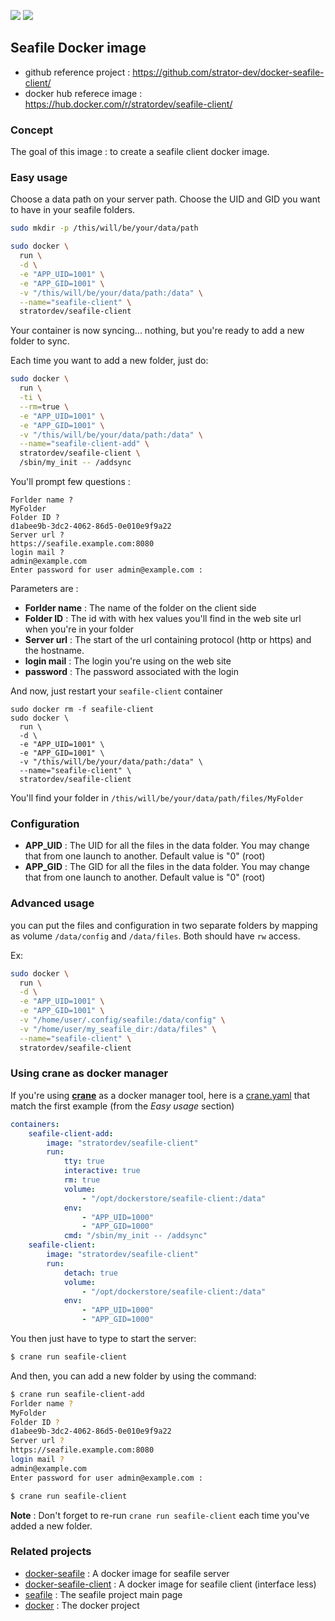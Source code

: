 [![](https://images.microbadger.com/badges/image/stratordev/seafile-client.svg)](http://microbadger.com/images/stratordev/seafile-client "Get your own image badge on microbadger.com") [![](https://images.microbadger.com/badges/version/stratordev/seafile-client.svg)](http://microbadger.com/images/stratordev/seafile-client "Get your own version badge on microbadger.com")

## Seafile Docker image

* github reference project : https://github.com/strator-dev/docker-seafile-client/
* docker hub referece image : https://hub.docker.com/r/stratordev/seafile-client/

### Concept

The goal of this image : to create a seafile client docker image.

### Easy usage
Choose a data path on your server path.
Choose the UID and GID you want to have in your seafile folders.

```bash
sudo mkdir -p /this/will/be/your/data/path
```

```bash
sudo docker \
  run \
  -d \
  -e "APP_UID=1001" \
  -e "APP_GID=1001" \
  -v "/this/will/be/your/data/path:/data" \
  --name="seafile-client" \
  stratordev/seafile-client
```

Your container is now syncing... nothing, but you're ready to add a new folder to sync.

Each time you want to add a new folder, just do:

```bash
sudo docker \
  run \
  -ti \
  --rm=true \
  -e "APP_UID=1001" \
  -e "APP_GID=1001" \
  -v "/this/will/be/your/data/path:/data" \
  --name="seafile-client-add" \
  stratordev/seafile-client \
  /sbin/my_init -- /addsync
```

You'll prompt few questions :

```
Forlder name ?
MyFolder
Folder ID ?
d1abee9b-3dc2-4062-86d5-0e010e9f9a22
Server url ?
https://seafile.example.com:8080
login mail ?
admin@example.com
Enter password for user admin@example.com :

```

Parameters are :
* **Forlder name** : The name of the folder on the client side
* **Folder ID** : The id with with hex values you'll find in the web site url when you're in your folder
* **Server url** : The start of the url containing protocol (http or https) and the hostname.
* **login mail** : The login you're using on the web site
* **password** : The password associated with the login

And now, just restart your `seafile-client` container

```
sudo docker rm -f seafile-client
sudo docker \
  run \
  -d \
  -e "APP_UID=1001" \
  -e "APP_GID=1001" \
  -v "/this/will/be/your/data/path:/data" \
  --name="seafile-client" \
  stratordev/seafile-client
```

You'll find your folder in `/this/will/be/your/data/path/files/MyFolder` 

### Configuration

* **APP_UID** : The UID for all the files in the data folder. You may change that from one launch to another. Default value is "0" (root)
* **APP_GID** : The GID for all the files in the data folder. You may change that from one launch to another. Default value is "0" (root)

### Advanced usage

you can put the files and configuration in two separate folders by mapping as volume `/data/config` and `/data/files`. Both should have `rw` access.

Ex:

```bash
sudo docker \
  run \
  -d \
  -e "APP_UID=1001" \
  -e "APP_GID=1001" \
  -v "/home/user/.config/seafile:/data/config" \
  -v "/home/user/my_seafile_dir:/data/files" \
  --name="seafile-client" \
  stratordev/seafile-client
```

### Using crane as docker manager

If you're using [**crane**](https://github.com/michaelsauter/crane) as a docker manager tool, here is a [crane.yaml](doc/crane.yaml) that match the first example (from the *Easy usage* section)

```yaml
containers:
    seafile-client-add:
        image: "stratordev/seafile-client"
        run:
            tty: true
            interactive: true
            rm: true
            volume:
                - "/opt/dockerstore/seafile-client:/data"
            env:
                - "APP_UID=1000"
                - "APP_GID=1000"
            cmd: "/sbin/my_init -- /addsync"
    seafile-client:
        image: "stratordev/seafile-client"
        run:
            detach: true
            volume:
                - "/opt/dockerstore/seafile-client:/data"
            env:
                - "APP_UID=1000"
                - "APP_GID=1000"
```

You then just have to type to start the server:

```bash
$ crane run seafile-client
```

And then, you can add a new folder by using the command:

```bash
$ crane run seafile-client-add
Forlder name ?
MyFolder
Folder ID ?
d1abee9b-3dc2-4062-86d5-0e010e9f9a22
Server url ?
https://seafile.example.com:8080
login mail ?
admin@example.com
Enter password for user admin@example.com :

$ crane run seafile-client
```

**Note** : Don't forget to re-run `crane run seafile-client` each time you've added a new folder.

### Related projects

* [docker-seafile](https://github.com/strator-dev/docker-seafile/) : A docker image for seafile server
* [docker-seafile-client](https://github.com/strator-dev/docker-seafile-client/) : A docker image for seafile client (interface less)
* [seafile](https://www.seafile.com/) : The seafile project main page
* [docker](http://docker.com/) : The docker project
